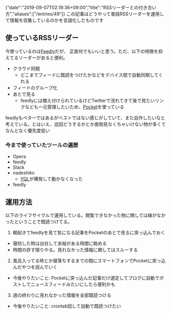 {"date":"2019-09-07T02:19:36+09:00","title":"RSSリーダーとの付き合い方","aliases":["/entries/49"]}
この記事はどうやって普段RSSリーダーを運用して情報を収集しているのかを言語化したものです

## 使っているRSSリーダー

今使っているのは[Feedly](https://feedly.com)だが、
正直何でもいいと思う。ただ、以下の特徴を抑えてるリーダーがあると便利。

- クラウド同期
  - どこまでフィードに既読をつけたかなどをデバイス間で自動同期してくれる
- フィードのグループ化
- あとで見る
  - feedlyには備え付けられているけどTwitterで流れてきて後で見たいリンクなども一元管理したいため、[Pocket](https://app.getpocket.com)を使っている

feedlyもベターではあるがベストではない感じがしていて、また自作したいなと考えている。とはいえ、巡回どうするかとか面倒見なくちゃいけない物が多くてなんとなく優先度低い

### 今まで使っていたツールの遍歴

- Opera
- feedly
- Slack
- nadeshiko
  - [YQL](https://en.wikipedia.org/wiki/Yahoo!_Query_Language)が爆発して動かなくなった
- feedly

## 運用方法

以下のライフサイクルで運用している。閲覧できなかった物に関しては縁がなかったということで既読つけてる。

1. 朝起きてfeedlyを見て気になる記事をPocketのあとで見るに突っ込んでおく
  - 寝坊した時は出社して余裕がある時間に眺める
  - 時間の許す限りやる。見れなかった情報に関してはスルーする
2. 風呂入ってる時とか寝落ちするまでの間にスマートフォンでPocketに突っ込んだやつを読んでいく
  - 今後やりたいこと: Pocketに突っ込んだ記事だけ選定してブログに自動でポストしてニュースフィードみたいにしたら便利かも
3. 週の終わりに見れなかった情報を全部既読つける
  - 今後やりたいこと: crontab回して自動で既読つけたい

